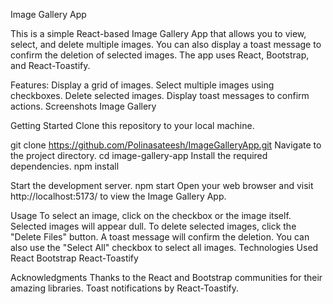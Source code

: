 Image Gallery App

This is a simple React-based Image Gallery App that allows you to view, select, and delete multiple images. You can also display a toast message to confirm the deletion of selected images. The app uses React, Bootstrap, and React-Toastify.

Features:
Display a grid of images.
Select multiple images using checkboxes.
Delete selected images.
Display toast messages to confirm actions.
Screenshots
Image Gallery

Getting Started
Clone this repository to your local machine.

git clone https://github.com/Polinasateesh/ImageGalleryApp.git
Navigate to the project directory.
cd image-gallery-app
Install the required dependencies.
npm install

Start the development server.
npm start
Open your web browser and visit http://localhost:5173/ to view the Image Gallery App.

Usage
To select an image, click on the checkbox or the image itself. Selected images will appear dull.
To delete selected images, click the "Delete Files" button. A toast message will confirm the deletion.
You can also use the "Select All" checkbox to select all images.
Technologies Used
React
Bootstrap
React-Toastify

Acknowledgments
Thanks to the React and Bootstrap communities for their amazing libraries.
Toast notifications by React-Toastify.





